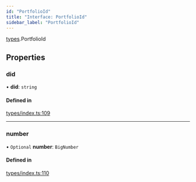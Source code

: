 ```yaml
---
id: "PortfolioId"
title: "Interface: PortfolioId"
sidebar_label: "PortfolioId"
---
```


[types](../../../modules/Types/Types.md).PortfolioId

## Properties

### did

• **did**: `string`

#### Defined in

[types/index.ts:109](https://github.com/PolymeshAssociation/polymesh-sdk/blob/372a67e5d/src/types/index.ts#L109)

___

### number

• `Optional` **number**: `BigNumber`

#### Defined in

[types/index.ts:110](https://github.com/PolymeshAssociation/polymesh-sdk/blob/372a67e5d/src/types/index.ts#L110)

